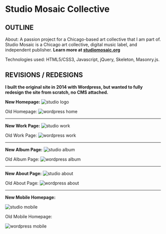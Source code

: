 # Studio Mosaic Collective

## OUTLINE
About: A passion project for a Chicago-based art collective that I am part of. Studio Mosaic is a Chicago art collective, digital music label, and independent publisher. **Learn more at [studiomosaic.org](http://www.studiomosaic.org)**

Technologies used: HTML5/CSS3, Javascript, jQuery, Skeleton, Masonry.js.

## REVISIONS / REDESIGNS
**I built the original site in 2014 with Wordpress, but wanted to fully redesign the site from scratch, no CMS attached.**

**New Homepage:**
 ![studio logo](http://s32.postimg.org/a7qyv9e6c/Screen_Shot_2016_05_05_at_10_53_20_AM.jpg)

Old Homepage:
![wordpress home](http://s32.postimg.org/n66ye04ck/Screen_Shot_2016_04_10_at_6_32_50_PM.jpg)

___

**New Work Page:**
![studio work](http://s32.postimg.org/bukl831ms/work.jpg)

Old Work Page:
![wordpress work](http://s32.postimg.org/6abbp2dc4/Screen_Shot_2016_04_10_at_6_33_12_PM.jpg)

___

**New Album Page:**
![studio album](http://s32.postimg.org/fbj0tjxqc/album.jpg)

Old Album Page:
![wordpress album](http://s32.postimg.org/wxo4q3c78/Screen_Shot_2016_04_10_at_6_33_42_PM.jpg)
___
**New About Page:**
![studio about](http://s32.postimg.org/c879t7890/Screen_Shot_2016_05_05_at_11_35_03_AM.jpg)

Old About Page:
![wordpress about](http://s32.postimg.org/7ovhr27b8/Screen_Shot_2016_04_10_at_6_33_00_PM.jpg)
___
**New Mobile Homepage:**

![studio mobile](http://s32.postimg.org/74dakag05/Screen_Shot_2016_04_15_at_11_37_25_PM.png)


Old Mobile Homepage:

![wordpress mobile](http://s32.postimg.org/np9w2ywlh/wordpress_mobile.png)
